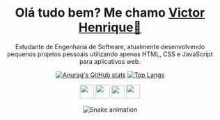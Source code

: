 <div align="center">

<h1 align="center">
    Olá tudo bem? Me chamo
    <a href="https://www.linkedin.com/in/victor-henrique-559a20247/">Victor Henrique👋</a>
  </h1>
 
<p>
Estudante de Engenharia de Software, atualmente desenvolvendo pequenos projetos pessoais utilizando apenas HTML, CSS e JavaScript para aplicativos web.
</p>
 
 </div>

<div align="center">

[![Anurag's GitHub stats](https://github-readme-stats.vercel.app/api?username=victorhenriqueb)](https://github.com/anuraghazra/github-readme-stats)
[![Top Langs](https://github-readme-stats.vercel.app/api/top-langs/?username=victorhenriqueb&layout=compact)](https://github.com/anuraghazra/github-readme-stats)

</div>
 
<div align="center">
 
<img hidth='32' height='32' src="https://cdn.jsdelivr.net/gh/devicons/devicon/icons/html5/html5-plain-wordmark.svg" />
<img hidth='32' height='32' src="https://cdn.jsdelivr.net/gh/devicons/devicon/icons/css3/css3-plain-wordmark.svg" />  
<img hidth='30' height='30' src="https://cdn.jsdelivr.net/gh/devicons/devicon/icons/javascript/javascript-original.svg" />
<img hidth='32' height='32' src="https://cdn.jsdelivr.net/gh/devicons/devicon/icons/figma/figma-original.svg" />    
</div>

<div align="center">

 
<div align="center">

  ![Snake animation](https://github.com/victorhenriqueb/victorhenriqueb/blob/output/github-contribution-grid-snake.svg)
  
</div>
  

          
          
          
          
          
